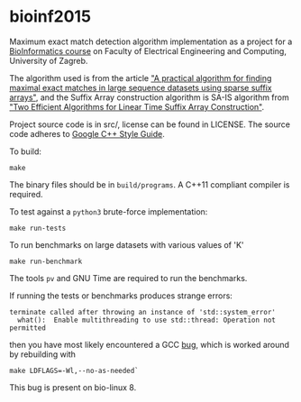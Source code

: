 bioinf2015
==========

Maximum exact match detection algorithm implementation as a project for a [BioInformatics course](http://www.fer.unizg.hr/en/course/bio)
on Faculty of Electrical Engineering and Computing, University of Zagreb.

The algorithm used is from the article ["A practical algorithm for finding maximal exact matches in large sequence datasets using sparse suffix arrays"](http://bioinformatics.oxfordjournals.org/content/25/13/1609.long),
and the Suffix Array construction algorithm is SA-IS algorithm from ["Two Efficient Algorithms for Linear Time Suffix Array Construction"](http://www.computer.org/csdl/trans/tc/2011/10/ttc2011101471-abs.html).

Project source code is in src/, license can be found in LICENSE.
The source code adheres to [Google C++ Style Guide](http://google-styleguide.googlecode.com/svn/trunk/cppguide.html).

To build:

    make

The binary files should be in `build/programs`. A C++11 compliant compiler is required.

To test against a `python3` brute-force implementation:

    make run-tests
    
To run benchmarks on large datasets with various values of 'K'

    make run-benchmark
    
The tools `pv` and GNU Time are required to run the benchmarks.

If running the tests or benchmarks produces strange errors:

    terminate called after throwing an instance of 'std::system_error'
      what():  Enable multithreading to use std::thread: Operation not permitted

then you have most likely encountered a GCC [bug](https://bugs.launchpad.net/ubuntu/+source/gcc-defaults/+bug/1228201), which is worked around by rebuilding with

    make LDFLAGS=-Wl,--no-as-needed`

This bug is present on bio-linux 8. 

